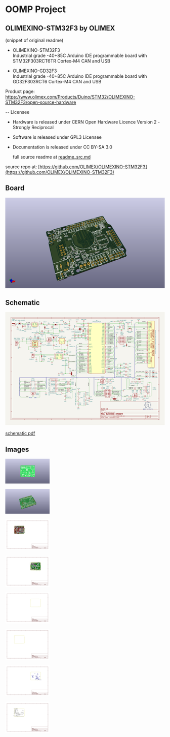 # OOMP Project  
## OLIMEXINO-STM32F3  by OLIMEX  
  
(snippet of original readme)  
  
- OLIMEXINO-STM32F3  
Industrial grade -40+85C Arduino IDE programmable board with STM32F303RCT6TR Cortex-M4 CAN and USB  
  
- OLIMEXINO-GD32F3  
Industrial grade -40+85C Arduino IDE programmable board with GD32F303RCT6 Cortex-M4 CAN and USB  
  
  
Product page: https://www.olimex.com/Products/Duino/STM32/OLIMEXINO-STM32F3/open-source-hardware  
  
-- Licensee  
* Hardware is released under CERN Open Hardware Licence Version 2 -  
Strongly Reciprocal  
* Software is released under GPL3 Licensee  
* Documentation is released under CC BY-SA 3.0  
  
  full source readme at [readme_src.md](readme_src.md)  
  
source repo at: [https://github.com/OLIMEX/OLIMEXINO-STM32F3](https://github.com/OLIMEX/OLIMEXINO-STM32F3)  
## Board  
  
[![working_3d.png](working_3d_600.png)](working_3d.png)  
## Schematic  
  
[![working_schematic.png](working_schematic_600.png)](working_schematic.png)  
  
[schematic pdf](working_schematic.pdf)  
## Images  
  
[![working_3D_bottom.png](working_3D_bottom_140.png)](working_3D_bottom.png)  
  
[![working_3D_top.png](working_3D_top_140.png)](working_3D_top.png)  
  
[![working_assembly_page_01.png](working_assembly_page_01_140.png)](working_assembly_page_01.png)  
  
[![working_assembly_page_02.png](working_assembly_page_02_140.png)](working_assembly_page_02.png)  
  
[![working_assembly_page_03.png](working_assembly_page_03_140.png)](working_assembly_page_03.png)  
  
[![working_assembly_page_04.png](working_assembly_page_04_140.png)](working_assembly_page_04.png)  
  
[![working_assembly_page_05.png](working_assembly_page_05_140.png)](working_assembly_page_05.png)  
  
[![working_assembly_page_06.png](working_assembly_page_06_140.png)](working_assembly_page_06.png)  
